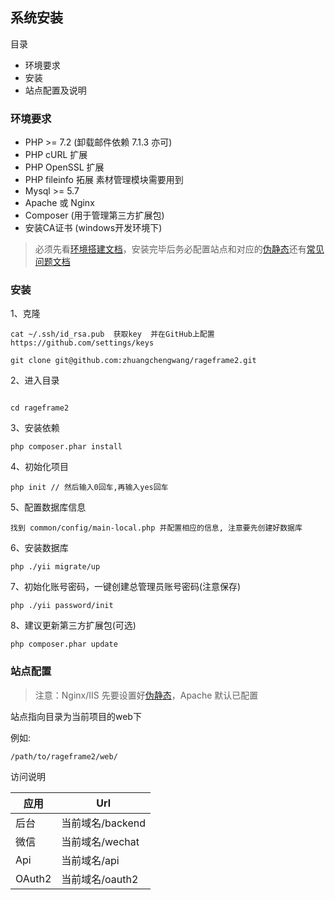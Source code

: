 ## 系统安装

目录

- 环境要求
- 安装
- 站点配置及说明

### 环境要求

- PHP >= 7.2 (卸载邮件依赖 7.1.3 亦可)
- PHP cURL 扩展
- PHP OpenSSL 扩展
- PHP fileinfo 拓展 素材管理模块需要用到
- Mysql >= 5.7
- Apache 或 Nginx
- Composer (用于管理第三方扩展包)
- 安装CA证书 (windows开发环境下)

> 必须先看[环境搭建文档](start-issue.md)，安装完毕后务必配置站点和对应的[伪静态](start-rewrite.md)还有[常见问题文档](start-environment.md)

### 安装

1、克隆

```
cat ~/.ssh/id_rsa.pub  获取key  并在GitHub上配置 https://github.com/settings/keys

git clone git@github.com:zhuangchengwang/rageframe2.git
```

2、进入目录

```

cd rageframe2
```

3、安装依赖

```
php composer.phar install 
```

4、初始化项目

```
php init // 然后输入0回车,再输入yes回车
```

5、配置数据库信息

```
找到 common/config/main-local.php 并配置相应的信息, 注意要先创建好数据库
```

6、安装数据库

```
php ./yii migrate/up
```

7、初始化账号密码，一键创建总管理员账号密码(注意保存)

```
php ./yii password/init
```

8、建议更新第三方扩展包(可选)

```
php composer.phar update
```

### 站点配置

> 注意：Nginx/IIS 先要设置好[伪静态](start-rewrite.md)，Apache 默认已配置

站点指向目录为当前项目的web下 

例如: 

```
/path/to/rageframe2/web/
```

访问说明

应用 | Url
---|---
后台 | 当前域名/backend
微信 | 当前域名/wechat
Api | 当前域名/api
OAuth2 | 当前域名/oauth2



